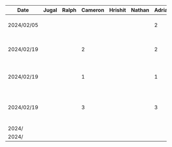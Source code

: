 | Date       | Jugal | Ralph | Cameron | Hrishit | Nathan | Adrian | Task                                          |
|------------|-------|-------|---------|---------|--------|--------|-----------------------------------------------|
| 2024/02/05 |       |       |         |         |        | 2      | Setup frontend repo                           |
| 2024/02/19 |       |       | 2       |         |        | 2      | Update activities to include previews         |
| 2024/02/19 |       |       | 1       |         |        | 1      | Add back arrows for login/signup activities   |
| 2024/02/19 |       |       | 3       |         |        | 3      | Implement MVVM archhitecture for login screen |
| 2024/      |       |       |         |         |        |        |                                               |
| 2024/      |       |       |         |         |        |        |                                               |
